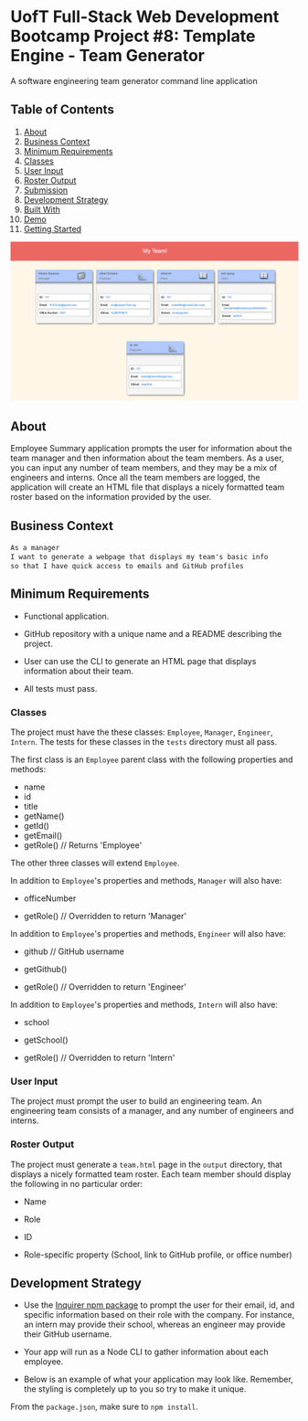 # UofT Full-Stack Web Development Bootcamp Project #8: Template Engine - Team Generator

A software engineering team generator command line application

## Table of Contents

1. [About](#about)
1. [Business Context](#business-context)
1. [Minimum Requirements](#minimum-requirements)
1. [Classes](#classes)
1. [User Input](#user-input)
1. [Roster Output](#roster-output)
1. [Submission](#submission)
1. [Development Strategy](#development-strategy)
1. [Built With](#built-with)
1. [Demo](#demo)
1. [Getting Started](#getting-started)

![](screenShot.png)

## About

Employee Summary application prompts the user for information about the team manager and then information about the team members. As a user, you can input any number of team members, and they may be a mix of engineers and interns. Once all the team members are logged, the application will create an HTML file that displays a nicely formatted team roster based on the information provided by the user.

## Business Context

```
As a manager
I want to generate a webpage that displays my team's basic info
so that I have quick access to emails and GitHub profiles
```

## Minimum Requirements

* Functional application.

* GitHub repository with a unique name and a README describing the project.

* User can use the CLI to generate an HTML page that displays information about their team.

* All tests must pass.

### Classes
The project must have the these classes: `Employee`, `Manager`, `Engineer`,
`Intern`. The tests for these classes in the `tests` directory must all pass.

The first class is an `Employee` parent class with the following properties and
methods:

  * name
  * id
  * title
  * getName()
  * getId()
  * getEmail()
  * getRole() // Returns 'Employee'

The other three classes will extend `Employee`. 

In addition to `Employee`'s properties and methods, `Manager` will also have:

  * officeNumber

  * getRole() // Overridden to return 'Manager'

In addition to `Employee`'s properties and methods, `Engineer` will also have:

  * github  // GitHub username

  * getGithub()

  * getRole() // Overridden to return 'Engineer'

In addition to `Employee`'s properties and methods, `Intern` will also have:

  * school 

  * getSchool()

  * getRole() // Overridden to return 'Intern'

### User Input

The project must prompt the user to build an engineering team. An engineering
team consists of a manager, and any number of engineers and interns.

### Roster Output

The project must generate a `team.html` page in the `output` directory, that displays a nicely formatted team roster. Each team member should display the following in no particular order:

  * Name

  * Role

  * ID

  * Role-specific property (School, link to GitHub profile, or office number)


## Development Strategy

* Use the [Inquirer npm package](https://github.com/SBoudrias/Inquirer.js/) to prompt the user for their email, id, and specific information based on their role with the company. For instance, an intern may provide their school, whereas an engineer may provide their GitHub username.

* Your app will run as a Node CLI to gather information about each employee.

* Below is an example of what your application may look like. Remember, the styling is completely up to you so try to make it unique.

From the `package.json`, make sure to `npm install`.
